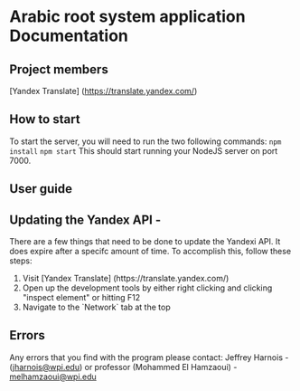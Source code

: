 # Arabic root system application Documentation

## Project members

[Yandex Translate] (https://translate.yandex.com/)
## How to start
To start the server, you will need to run the two following commands:
```npm install```
```npm start```
This should start running your NodeJS server on port 7000.

## User guide 


## Updating the Yandex API -
There are a few things that need to be done to update the Yandexi API. It does expire after a specifc amount
of time. To accomplish this, follow these steps:
<ol>
  
  <li>Visit [Yandex Translate] (https://translate.yandex.com/)</li>
  <li>Open up the development tools by either right clicking and clicking "inspect element" or hitting F12</li>
  <li>Navigate to the `Network` tab at the top</li>
</ol>

## Errors
Any errors that you find with the program please contact:
Jeffrey Harnois - (jharnois@wpi.edu) or professor (Mohammed El Hamzaoui) - melhamzaoui@wpi.edu





